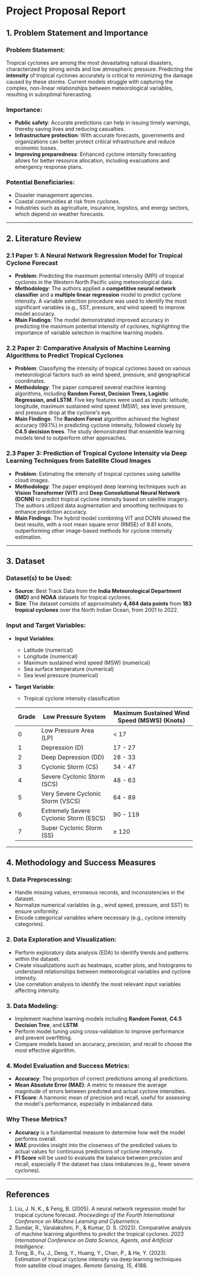 # Project Proposal Report

## 1. Problem Statement and Importance

### Problem Statement:
Tropical cyclones are among the most devastating natural disasters, characterized by strong winds and low atmospheric pressure. Predicting the **intensity** of tropical cyclones accurately is critical to minimizing the damage caused by these storms. Current models struggle with capturing the complex, non-linear relationships between meteorological variables, resulting in suboptimal forecasting.

### Importance:
- **Public safety**: Accurate predictions can help in issuing timely warnings, thereby saving lives and reducing casualties.
- **Infrastructure protection**: With accurate forecasts, governments and organizations can better protect critical infrastructure and reduce economic losses.
- **Improving preparedness**: Enhanced cyclone intensity forecasting allows for better resource allocation, including evacuations and emergency response plans.

### Potential Beneficiaries:
- Disaster management agencies.
- Coastal communities at risk from cyclones.
- Industries such as agriculture, insurance, logistics, and energy sectors, which depend on weather forecasts.

---

## 2. Literature Review

### 2.1 Paper 1: A Neural Network Regression Model for Tropical Cyclone Forecast
- **Problem**: Predicting the maximum potential intensity (MPI) of tropical cyclones in the Western North Pacific using meteorological data.
- **Methodology**: The authors applied a **competitive neural network classifier** and a **multiple linear regression** model to predict cyclone intensity. A variable selection procedure was used to identify the most significant variables (e.g., SST, pressure, and wind speed) to improve model accuracy.
- **Main Findings**: The model demonstrated improved accuracy in predicting the maximum potential intensity of cyclones, highlighting the importance of variable selection in machine learning models.

### 2.2 Paper 2: Comparative Analysis of Machine Learning Algorithms to Predict Tropical Cyclones
- **Problem**: Classifying the intensity of tropical cyclones based on various meteorological factors such as wind speed, pressure, and geographical coordinates.
- **Methodology**: The paper compared several machine learning algorithms, including **Random Forest, Decision Trees, Logistic Regression, and LSTM**. Five key features were used as inputs: latitude, longitude, maximum sustained wind speed (MSW), sea level pressure, and pressure drop at the cyclone's eye.
- **Main Findings**: The **Random Forest** algorithm achieved the highest accuracy (99.1%) in predicting cyclone intensity, followed closely by **C4.5 decision trees**. The study demonstrated that ensemble learning models tend to outperform other approaches.

### 2.3 Paper 3: Prediction of Tropical Cyclone Intensity via Deep Learning Techniques from Satellite Cloud Images
- **Problem**: Estimating the intensity of tropical cyclones using satellite cloud images.
- **Methodology**: The paper employed deep learning techniques such as **Vision Transformer (ViT)** and **Deep Convolutional Neural Network (DCNN)** to predict tropical cyclone intensity based on satellite imagery. The authors utilized data augmentation and smoothing techniques to enhance prediction accuracy.
- **Main Findings**: The hybrid model combining ViT and DCNN showed the best results, with a root mean square error (RMSE) of 9.81 knots, outperforming other image-based methods for cyclone intensity estimation.

---

## 3. Dataset

### Dataset(s) to be Used:
- **Source**: Best Track Data from the **India Meteorological Department (IMD)** and **NOAA** datasets for tropical cyclones.
- **Size**: The dataset consists of approximately **4,464 data points** from **183 tropical cyclones** over the North Indian Ocean, from 2001 to 2022.
  
### Input and Target Variables:
- **Input Variables**: 
  - Latitude (numerical)
  - Longitude (numerical)
  - Maximum sustained wind speed (MSW) (numerical)
  - Sea surface temperature (numerical)
  - Sea level pressure (numerical)
- **Target Variable**: 
  - Tropical cyclone intensity classification

  
  | Grade                  | Low Pressure System        | Maximum Sustained Wind Speed (MSWS) (Knots) |
  |------------------------|----------------------------|---------------------------------------------|
  | 0                      | Low Pressure Area (LP)      | < 17                                       |
  | 1                      | Depression (D)              | 17 - 27                                    |
  | 2                      | Deep Depression (DD)        | 28 - 33                                    |
  | 3                      | Cyclonic Storm (CS)         | 34 - 47                                    |
  | 4                      | Severe Cyclonic Storm (SCS) | 48 - 63                                    |
  | 5                      | Very Severe Cyclonic Storm (VSCS) | 64 - 89                              |
  | 6                      | Extremely Severe Cyclonic Storm (ESCS) | 90 - 119                        |
  | 7                      | Super Cyclonic Storm (SS)   | ≥ 120                                      |
 
---

## 4. Methodology and Success Measures
### 1. **Data Preprocessing**:
   - Handle missing values, erroneous records, and inconsistencies in the dataset.
   - Normalize numerical variables (e.g., wind speed, pressure, and SST) to ensure uniformity.
   - Encode categorical variables where necessary (e.g., cyclone intensity categories).

### 2. **Data Exploration and Visualization**:
   - Perform exploratory data analysis (EDA) to identify trends and patterns within the dataset.
   - Create visualizations such as heatmaps, scatter plots, and histograms to understand relationships between meteorological variables and cyclone intensity.
   - Use correlation analysis to identify the most relevant input variables affecting intensity.

### 3. **Data Modeling**:
   - Implement machine learning models including **Random Forest**, **C4.5 Decision Tree**, and **LSTM**.
   - Perform model tuning using cross-validation to improve performance and prevent overfitting.
   - Compare models based on accuracy, precision, and recall to choose the most effective algorithm.

### 4. **Model Evaluation and Success Metrics**:
   - **Accuracy**: The proportion of correct predictions among all predictions.
   - **Mean Absolute Error (MAE)**: A metric to measure the average magnitude of errors between predicted and actual cyclone intensities.
   - **F1 Score**: A harmonic mean of precision and recall, useful for assessing the model's performance, especially in imbalanced data.

### Why These Metrics?
- **Accuracy** is a fundamental measure to determine how well the model performs overall.
- **MAE** provides insight into the closeness of the predicted values to actual values for continuous predictions of cyclone intensity.
- **F1 Score** will be used to evaluate the balance between precision and recall, especially if the dataset has class imbalances (e.g., fewer severe cyclones).

---

## References
1. Liu, J. N. K., & Feng, B. (2005). A neural network regression model for tropical cyclone forecast. *Proceedings of the Fourth International Conference on Machine Learning and Cybernetics*.
2. Sundar, R., Varalakshmi, P., & Kumar, D. S. (2023). Comparative analysis of machine learning algorithms to predict the tropical cyclones. *2023 International Conference on Data Science, Agents, and Artificial Intelligence*.
3. Tong, B., Fu, J., Deng, Y., Huang, Y., Chan, P., & He, Y. (2023). Estimation of tropical cyclone intensity via deep learning techniques from satellite cloud images. *Remote Sensing, 15*, 4188.
